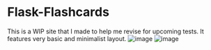 # Flask-Flashcards
This is a WIP site that I made to help me revise for upcoming tests. It features very basic and minimalist layout.
![image](https://github.com/user-attachments/assets/4dd1658a-3f8d-4e75-ab2b-6b8cd7f5ff54)
![image](https://github.com/user-attachments/assets/c8569bb0-0e04-4b89-9328-13956a468fbf)
